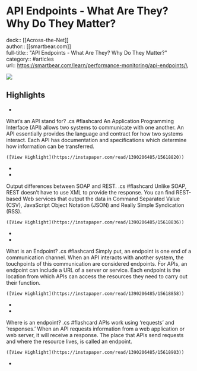 # API Endpoints - What Are They? Why Do They Matter?

deck:: [[Across-the-Net]]\
author:: [[smartbear.com]]\
full-title:: "API Endpoints - What Are They? Why Do They Matter?"\
category:: #articles\
url:: https://smartbear.com/learn/performance-monitoring/api-endpoints/\

![](https://readwise-assets.s3.amazonaws.com/static/images/article3.5c705a01b476.png)

## Highlights
- 
 What’s an API stand for? .cs #flashcard 
    An Application Programming Interface (API) allows two systems to communicate with one another. An API essentially provides the language and contract for how two systems interact. Each API has documentation and specifications which determine how information can be transferred.

    ([View Highlight](https://instapaper.com/read/1390206485/15618820))
-
- 
 Output differences between SOAP and REST. .cs #flashcard 
    Unlike SOAP, REST doesn’t have to use XML to provide the response. You can find REST-based Web services that output the data in Command Separated Value (CSV), JavaScript Object Notation (JSON) and Really Simple Syndication (RSS).

    ([View Highlight](https://instapaper.com/read/1390206485/15618836))
-
- 
 What is an Endpoint? .cs #flashcard 
    Simply put, an endpoint is one end of a communication channel. When an API interacts with another system, the touchpoints of this communication are considered endpoints. For APIs, an endpoint can include a URL of a server or service. Each endpoint is the location from which APIs can access the resources they need to carry out their function.

    ([View Highlight](https://instapaper.com/read/1390206485/15618858))
-
- 
 Where is an endpoint? .cs #flashcard 
    APIs work using ‘requests’ and ‘responses.’ When an API requests information from a web application or web server, it will receive a response. The place that APIs send requests and where the resource lives, is called an endpoint.

    ([View Highlight](https://instapaper.com/read/1390206485/15618903))
-
